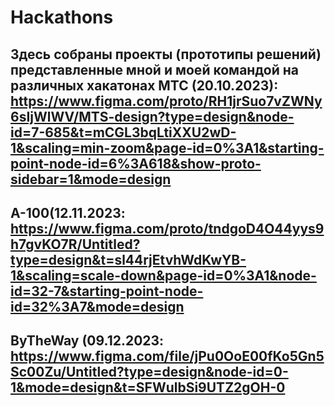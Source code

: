 # Hackathons
Здесь собраны проекты (прототипы решений) представленные мной и моей командой на различных хакатонах
МТС (20.10.2023):
https://www.figma.com/proto/RH1jrSuo7vZWNy6sIjWlWV/MTS-design?type=design&node-id=7-685&t=mCGL3bqLtiXXU2wD-1&scaling=min-zoom&page-id=0%3A1&starting-point-node-id=6%3A618&show-proto-sidebar=1&mode=design
---
A-100(12.11.2023:
https://www.figma.com/proto/tndgoD4O44yys9h7gvKO7R/Untitled?type=design&t=sl44rjEtvhWdKwYB-1&scaling=scale-down&page-id=0%3A1&node-id=32-7&starting-point-node-id=32%3A7&mode=design
--
ByTheWay (09.12.2023:
https://www.figma.com/file/jPu0OoE00fKo5Gn5Sc00Zu/Untitled?type=design&node-id=0-1&mode=design&t=SFWulbSi9UTZ2gOH-0
---
